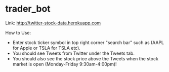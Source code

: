 # trader_bot

Link: http://twitter-stock-data.herokuapp.com

How to Use:

- Enter stock ticker symbol in top right corner "search bar" such as (AAPL for Apple or TSLA for TSLA etc).
- You should see Tweets from Twitter under the Tweets tab.
- You should also see the stock price above the Tweets when the stock market is open (Monday-Friday 9:30am-4:00pm)!
